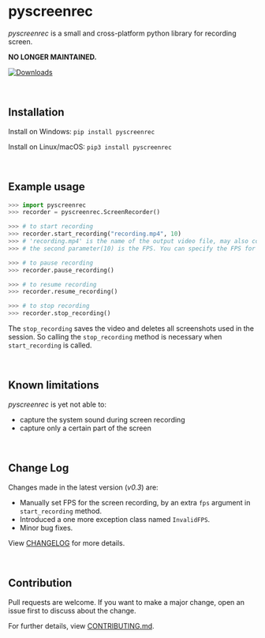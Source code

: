 # pyscreenrec

*pyscreenrec* is a small and cross-platform python library for recording screen.

**NO LONGER MAINTAINED.**

[![Downloads](https://pepy.tech/badge/pyscreenrec)](https://pepy.tech/project/pyscreenrec)

<br>

## Installation
Install on Windows: 
`pip install pyscreenrec`

Install on Linux/macOS: 
`pip3 install pyscreenrec`

<br>

## Example usage
``` python
>>> import pyscreenrec
>>> recorder = pyscreenrec.ScreenRecorder()

>>> # to start recording
>>> recorder.start_recording("recording.mp4", 10) 
>>> # 'recording.mp4' is the name of the output video file, may also contain full path like 'C:/Users/<user>/Videos/video.mp4'
>>> # the second parameter(10) is the FPS. You can specify the FPS for the screen recording using the second parameter. It must not be greater than 60.

>>> # to pause recording
>>> recorder.pause_recording()

>>> # to resume recording
>>> recorder.resume_recording()

>>> # to stop recording
>>> recorder.stop_recording()
```

The `stop_recording` saves the video and deletes all screenshots used in the session. 
So calling the `stop_recording` method is necessary when `start_recording` is called.


<br>

## Known limitations
*pyscreenrec* is yet not able to:
- capture the system sound during screen recording
- capture only a certain part of the screen

<br>

## Change Log
Changes made in the latest version (*v0.3*) are:
- Manually set FPS for the screen recording, by an extra `fps` argument in `start_recording` method.
- Introduced a one more exception class named `InvalidFPS`.
- Minor bug fixes.

View [CHANGELOG](https://github.com/Shravan-1908/pyscreenrec/blob/master/CHANGELOG) for more details.

<br>

## Contribution
Pull requests are welcome. If you want to make a major change, open an issue first to discuss about the change.

For further details, view [CONTRIBUTING.md](https://github.com/Shravan-1908/pyscreenrec/blob/master/CONTRIBUTING.md).